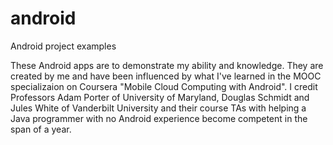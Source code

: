 # android
Android project examples

These Android apps are to demonstrate my ability and knowledge. They are created by me and have been influenced by what I've learned in the MOOC specializaion on Coursera "Mobile Cloud Computing with Android". I credit Professors Adam Porter of University of Maryland, Douglas Schmidt and Jules White of Vanderbilt University and their course TAs with helping a Java programmer with no Android experience become competent in the span of a year.
